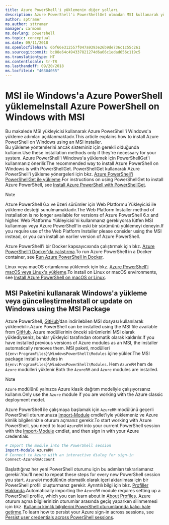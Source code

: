 ```yaml
---
title: Azure PowerShell'i yüklemenin diğer yolları
description: Azure PowerShell'i PowerShellGet olmadan MSI kullanarak yükleme
author: sptramer
ms.author: sttramer
manager: carmonm
ms.devlang: powershell
ms.topic: conceptual
ms.date: 09/11/2018
ms.openlocfilehash: 6bf66e312557f047a9393e26b9de736c1c55c261
ms.sourcegitcommit: bc88e64c494337821274d6a66c1edad656c119c5
ms.translationtype: HT
ms.contentlocale: tr-TR
ms.lasthandoff: 09/20/2018
ms.locfileid: "46304055"
---
```

# <a name="install-azure-powershell-on-windows-with-msi"></a><span data-ttu-id="074ed-103">MSI ile Windows'a Azure PowerShell yükleme</span><span class="sxs-lookup"><span data-stu-id="074ed-103">Install Azure PowerShell on Windows with MSI</span></span>

<span data-ttu-id="074ed-104">Bu makalede MSI yükleyicisi kullanarak Azure PowerShell'i Windows'a yükleme adımları açıklanmaktadır.</span><span class="sxs-lookup"><span data-stu-id="074ed-104">This article explains how to install Azure PowerShell on Windows using an MSI installer.</span></span>  
<span data-ttu-id="074ed-105">Bu yükleme yöntemlerini ancak sisteminiz için gerekli olduğunda kullanın.</span><span class="sxs-lookup"><span data-stu-id="074ed-105">Use these installation methods only if they're necessary for your system.</span></span> <span data-ttu-id="074ed-106">Azure PowerShell'i Windows'a yüklemek için PowerShellGet'i kullanmanız önerilir.</span><span class="sxs-lookup"><span data-stu-id="074ed-106">The recommended way to install Azure PowerShell on Windows is with PowerShellGet.</span></span> <span data-ttu-id="074ed-107">PowerShellGet kullanarak Azure PowerShell'i yükleme yönergeleri için bkz. [Azure PowerShell'i PowerShellGet ile yükleme](install-azurerm-ps.md).</span><span class="sxs-lookup"><span data-stu-id="074ed-107">For instructions on using PowerShellGet to install Azure PowerShell, see [Install Azure PowerShell with PowerShellGet](install-azurerm-ps.md).</span></span>

> [!NOTE]
> <span data-ttu-id="074ed-108">Azure PowerShell 6.x ve üzeri sürümler için Web Platformu Yükleyicisi ile yükleme desteği sunulmamaktadır.</span><span class="sxs-lookup"><span data-stu-id="074ed-108">The Web Platform Installer method of installation is no longer available for versions of Azure PowerShell 6.x and higher.</span></span> <span data-ttu-id="074ed-109">Web Platformu Yükleyicisi'ni kullanmanız gerekiyorsa lütfen MSI kullanmayı veya Azure PowerShell'in eski bir sürümünü yüklemeyi deneyin.</span><span class="sxs-lookup"><span data-stu-id="074ed-109">If you require use of the Web Platform Installer please consider using the MSI instead, or you can install an earlier version of Azure PowerShell.</span></span>

<span data-ttu-id="074ed-110">Azure PowerShell'i bir Docker kapsayıcısında çalıştırmak için bkz. [Azure PowerShell'i Docker'da çalıştırma](azurerm-ps-in-docker.md).</span><span class="sxs-lookup"><span data-stu-id="074ed-110">To run Azure PowerShell in a Docker container, see [Run Azure PowerShell in Docker](azurerm-ps-in-docker.md).</span></span>

<span data-ttu-id="074ed-111">Linux veya macOS ortamlarına yüklemek için bkz. [Azure PowerShell'i macOS veya Linux'a yükleme](install-azurermps-maclinux.md).</span><span class="sxs-lookup"><span data-stu-id="074ed-111">To install on Linux or macOS environments, see [Install Azure PowerShell on macOS or Linux](install-azurermps-maclinux.md).</span></span>

## <a name="install-or-update-on-windows-using-the-msi-package"></a><span data-ttu-id="074ed-112">MSI Paketini kullanarak Windows'a yükleme veya güncelleştirme</span><span class="sxs-lookup"><span data-stu-id="074ed-112">Install or update on Windows using the MSI Package</span></span>

<span data-ttu-id="074ed-113">Azure PowerShell, [GitHub](https://github.com/Azure/azure-powershell/releases/latest)’dan indirilebilen MSI dosyası kullanılarak yüklenebilir.</span><span class="sxs-lookup"><span data-stu-id="074ed-113">Azure PowerShell can be installed using the MSI file available from [GitHub](https://github.com/Azure/azure-powershell/releases/latest).</span></span> <span data-ttu-id="074ed-114">Azure modüllerinin önceki sürümlerini MSI olarak yüklediyseniz, bunlar yükleyici tarafından otomatik olarak kaldırılır.</span><span class="sxs-lookup"><span data-stu-id="074ed-114">If you have installed previous versions of Azure modules as an MSI, the installer automatically removes them.</span></span> <span data-ttu-id="074ed-115">MSI paketi, modülleri `${env:ProgramFiles}\WindowsPowerShell\Modules` içine yükler.</span><span class="sxs-lookup"><span data-stu-id="074ed-115">The MSI package installs modules in `${env:ProgramFiles}\WindowsPowerShell\Modules`.</span></span> <span data-ttu-id="074ed-116">Hem `AzureRM` hem de `Azure` modülleri yüklenir.</span><span class="sxs-lookup"><span data-stu-id="074ed-116">Both the `AzureRM` and `Azure` modules are installed.</span></span>

> [!NOTE]
> <span data-ttu-id="074ed-117">`Azure` modülünü yalnızca Azure klasik dağıtım modeliyle çalışıyorsanız kullanın.</span><span class="sxs-lookup"><span data-stu-id="074ed-117">Only use the `Azure` module if you are working with the Azure classic deployment model.</span></span>

<span data-ttu-id="074ed-118">Azure PowerShell ile çalışmaya başlamak için `AzureRM` modülünü geçerli PowerShell oturumunuza [Import-Module](/powershell/module/Microsoft.PowerShell.Core/Import-Module) cmdlet'iyle yüklemeniz ve Azure kimlik bilgilerinizle oturum açmanız gerekir.</span><span class="sxs-lookup"><span data-stu-id="074ed-118">To start working with Azure PowerShell, you need to load `AzureRM` into your current PowerShell session with the [Import-Module](/powershell/module/Microsoft.PowerShell.Core/Import-Module) cmdlet, and then sign in with your Azure credentials.</span></span>

```powershell
# Import the module into the PowerShell session
Import-Module AzureRM
# Connect to Azure with an interactive dialog for sign-in
Connect-AzureRmAccount
```

<span data-ttu-id="074ed-119">Başlattığınız her yeni PowerShell oturumu için bu adımları tekrarlamanız gerekir.</span><span class="sxs-lookup"><span data-stu-id="074ed-119">You'll need to repeat these steps for every new PowerShell session you start.</span></span> <span data-ttu-id="074ed-120">`AzureRM` modülünün otomatik olarak içeri aktarılması için bir PowerShell profili oluşturmanız gerekir. Ayrıntılı bilgi için bkz. [Profiller Hakkında](/powershell/module/microsoft.powershell.core/about/about_profiles).</span><span class="sxs-lookup"><span data-stu-id="074ed-120">Automatically importing the `AzureRM` module requires setting up a PowerShell profile, which you can learn about in [About Profiles](/powershell/module/microsoft.powershell.core/about/about_profiles).</span></span>
<span data-ttu-id="074ed-121">Azure oturum açma bilgilerinizin oturumlar arasında geçiş yaparken silinmemesi için bkz. [Kullanıcı kimlik bilgilerini PowerShell oturumlarında kalıcı hale getirme](context-persistence.md).</span><span class="sxs-lookup"><span data-stu-id="074ed-121">To learn how to persist your Azure sign-in across sessions, see [Persist user credentials across PowerShell sessions](context-persistence.md).</span></span>